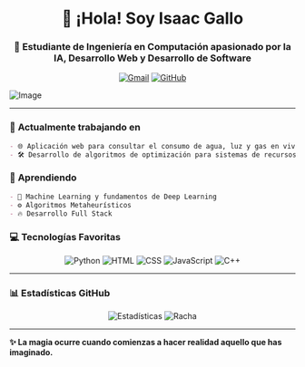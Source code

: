<h1 align="center">👋 ¡Hola! Soy Isaac Gallo</h1>
<h3 align="center">🚀 Estudiante de Ingeniería en Computación apasionado por la IA, Desarrollo Web y Desarrollo de Software</h3>

<div align="center">
  
[![Gmail](https://img.shields.io/badge/-Gmail-D14836?style=flat&logo=gmail)](mailto:isaac.chacg20@gmail.com)
[![GitHub](https://img.shields.io/badge/-GitHub-181717?style=flat&logo=github)](https://github.com/Isaac-Gallo)

</div>

![Image](https://github.com/user-attachments/assets/dbbedb2e-a35c-4383-a8ec-5906119dd072)

---

### 🔭 **Actualmente trabajando en**
```markdown
- 🌐 Aplicación web para consultar el consumo de agua, luz y gas en viviendas
- 🛠️ Desarrollo de algoritmos de optimización para sistemas de recursos
```

### 🌱 **Aprendiendo**
```markdown
- 🧠 Machine Learning y fundamentos de Deep Learning
- ⚙️ Algoritmos Metaheurísticos
- 🔥 Desarrollo Full Stack
```

### 💻 **Tecnologías Favoritas**
<p align="center">
  <img src="https://img.shields.io/badge/Python-3776AB?logo=python&logoColor=white" alt="Python">
  <img src="https://img.shields.io/badge/HTML5-E34F26?logo=html5&logoColor=white" alt="HTML">
  <img src="https://img.shields.io/badge/CSS3-1572B6?logo=css3&logoColor=white" alt="CSS">
  <img src="https://img.shields.io/badge/JavaScript-F7DF1E?logo=javascript&logoColor=black" alt="JavaScript">
  <img src="https://img.shields.io/badge/C%2B%2B-00599C?logo=c%2B%2B&logoColor=white" alt="C++">
</p>

---

### 📊 **Estadísticas GitHub**
<p align="center">
  <img src="https://github-readme-stats.vercel.app/api?username=Isaac-Gallo&show_icons=true&theme=dark" alt="Estadísticas">
  <img src="https://github-readme-streak-stats.herokuapp.com/?user=Isaac-Gallo&theme=dark" alt="Racha">
</p>

---

**✨ La magia ocurre cuando comienzas a hacer realidad aquello que has imaginado.**
